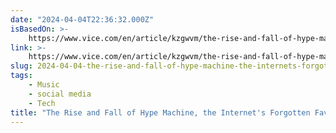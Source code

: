 ```yaml
---
date: "2024-04-04T22:36:32.000Z"
isBasedOn: >-
    https://www.vice.com/en/article/kzgwvm/the-rise-and-fall-of-hype-machine-the-internets-forgotten-fave
link: >-
    https://www.vice.com/en/article/kzgwvm/the-rise-and-fall-of-hype-machine-the-internets-forgotten-fave
slug: 2024-04-04-the-rise-and-fall-of-hype-machine-the-internets-forgotten-fave
tags:
    - Music
    - social media
    - Tech
title: "The Rise and Fall of Hype Machine, the Internet's Forgotten Fave"
---
```

